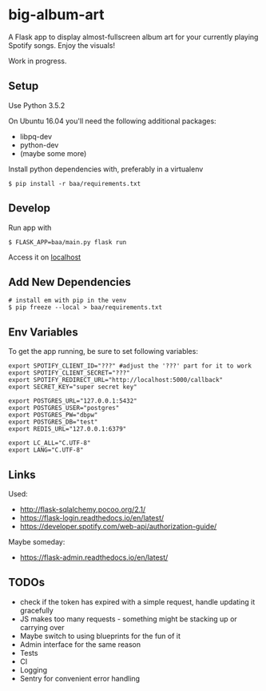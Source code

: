 # big-album-art
A Flask app to display almost-fullscreen album art for your currently playing Spotify songs. Enjoy the visuals!

Work in progress.

## Setup
Use Python 3.5.2

On Ubuntu 16.04 you'll need the following additional packages:
* libpq-dev
* python-dev
* (maybe some more)

Install python dependencies with, preferably in a virtualenv
```
$ pip install -r baa/requirements.txt
```

## Develop

Run app with 
```
$ FLASK_APP=baa/main.py flask run
```

Access it on [localhost](localhost:5000)

## Add New Dependencies

```
# install em with pip in the venv
$ pip freeze --local > baa/requirements.txt
```

## Env Variables

To get the app running, be sure to set following variables:
```
export SPOTIFY_CLIENT_ID="???" #adjust the '???' part for it to work
export SPOTIFY_CLIENT_SECRET="???"
export SPOTIFY_REDIRECT_URL="http://localhost:5000/callback"
export SECRET_KEY="super secret key"

export POSTGRES_URL="127.0.0.1:5432"
export POSTGRES_USER="postgres"
export POSTGRES_PW="dbpw"
export POSTGRES_DB="test"
export REDIS_URL="127.0.0.1:6379"

export LC_ALL="C.UTF-8"
export LANG="C.UTF-8"
```

## Links

Used:
* http://flask-sqlalchemy.pocoo.org/2.1/
* https://flask-login.readthedocs.io/en/latest/
* https://developer.spotify.com/web-api/authorization-guide/

Maybe someday:
* https://flask-admin.readthedocs.io/en/latest/

## TODOs

* check if the token has expired with a simple request, handle updating it gracefully
* JS makes too many requests - something might be stacking up or carrying over
* Maybe switch to using blueprints for the fun of it
* Admin interface for the same reason
* Tests
* CI
* Logging
* Sentry for convenient error handling
